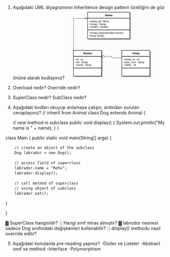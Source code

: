 1. Aşağıdaki UML diyagramının Inheritence design pattern özelliğini de göz önüne alarak kodlayınız?
   <img src="/img/class1.jpg" width="60%"/>

2. Overload nedir? Override nedir?
3. SuperClass nedir? SubClass nedir?

4. Aşağıdaki kodları okuyup anlamaya çalışın, ardından soruları cevaplayınız?
// inherit from Animal
class Dog extends Animal {

    // new method in subclass
    public void display() {
        System.out.println("My name is " + name);
    }
}

class Main {
    public static void main(String[] args) {

        // create an object of the subclass
        Dog labrador = new Dog();

        // access field of superclass
        labrador.name = "Rohu";
        labrador.display();

        // call method of superclass
        // using object of subclass
        labrador.eat();

    }
}





▓ SuperClass hangisidir?
░ Hangi sınıf miras almıştır?
▓ labrodor nesnesi sadece Dog sınıfındaki değişkenleri kullanabilir?
░ display() methodu nasıl override edilir?

5. Aşağıdaki konularda pre-reading yapınız?
   -Diziler ve Listeler
   -Abstract sınıf ve method
   -Interface
   -Polymorphism
